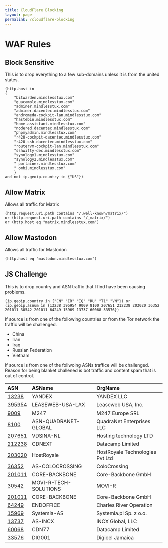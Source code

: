 ```yaml
---
title: CloudFlare Blocking
layout: page
permalink: /cloudflare-blocking
---
```


# WAF Rules

## Block Sensitive
This is to drop everything to a few sub-domains unless it is from the united states.
```
(http.host in 
{
    "bitwarden.mindlesstux.com"
    "guacamole.mindlesstux.com"
    "adminer.mindlesstux.com"
    "adminer.dacentec.mindlesstux.com"
    "andromeda-cockpit-lan.mindlesstux.com"
    "hastebin.mindlesstux.com"
    "home-assistant.mindlesstux.com"
    "nodered.dacentec.mindlesstux.com"
    "phpmyadmin.mindlesstux.com"
    "r420-cockpit-dacentec.mindlesstux.com"
    "r420-ssh-dacentec.mindlesstux.com"
    "routervm-cockpit-lan.mindlesstux.com"
    "sshwifty-dec.mindlesstux.com"
    "synology1.mindlesstux.com"
    "synology2.mindlesstux.com"
    " portainer.mindlesstux.com"
    " ombi.mindlesstux.com"
    }
and not ip.geoip.country in {"US"})
```

## Allow Matrix
Allows all traffic for Matrix
```
(http.request.uri.path contains "/.well-known/matrix/") 
or (http.request.uri.path contains "/_matrix/") 
or (http.host eq "matrix.mindlesstux.com")
```

## Allow Mastodon
Allows all traffic for Mastodon

```
(http.host eq "mastodon.mindlesstux.com")
```

## JS Challenge
This is to drop country and ASN traffic that I find have been causing problems.

```
(ip.geoip.country in {"CN" "IR" "IQ" "RU" "T1" "VN"}) or 
(ip.geoip.asnum in {13238 395954 9009 8100 207651 212238 203020 36352 201011 30542 201011 64249 15969 13737 60068 33576})
```

If source is from one of the following countries or from the Tor network the traffic will be challenged.
- China
- Iran
- Iraq
- Russian Federation
- Vietnam

If source is from one of the follwoing ASNs traffice will be challenged.  Reason for being blanket challened is bot traffic and content spam that is out of control.

| ASN                                   | ASName                        | OrgName            |
| :---                                  | :---                          | :---               |
| [13238](https://bgp.he.net/AS13238)   | YANDEX                        | YANDEX LLC |
| [395954](https://bgp.he.net/AS395954) | LEASEWEB-USA-LAX              | Leaseweb USA, Inc. |
| [9009](https://bgp.he.net/AS9009)     | M247                          | M247 Europe SRL |
| [8100](https://bgp.he.net/AS8100)     | ASN-QUADRANET-GLOBAL          | QuadraNet Enterprises LLC |
| [207651](https://bgp.he.net/AS207651) | VDSINA-NL                     | Hosting technology LTD |
| [212238](https://bgp.he.net/AS212238) | CDNEXT                        | Datacamp Limited |
| [203020](https://bgp.he.net/AS203020) | HostRoyale                    | HostRoyale Technologies Pvt Ltd |
| [36352](https://bgp.he.net/AS36352)   | AS-COLOCROSSING               | ColoCrossing |
| [201011](https://bgp.he.net/AS201011) | CORE-BACKBONE                 | Core-Backbone GmbH |
| [30542](https://bgp.he.net/AS30542)   | MOVI-R-TECH-SOLUTIONS         | MOVI-R |
| [201011](https://bgp.he.net/AS201011) | CORE-BACKBONE                 | Core-Backbone GmbH |
| [64249](https://bgp.he.net/AS64249)   | ENDOFFICE                     | Charles River Operation |
| [15969](https://bgp.he.net/AS15969)   | Systemia-AS                   | Systemia.pl Sp. z o.o. |
| [13737](https://bgp.he.net/AS13737)   | AS-INCX                       | INCX Global, LLC |
| [60068](https://bgp.he.net/AS60068)   | CDN77                         | Datacamp Limited |
| [33576](https://bgp.he.net/AS33576)   | DIG001                        | Digicel Jamaica |
